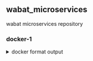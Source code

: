 ## wabat_microservices

wabat microservices repository

### docker-1
<details>
<summary>docker format output</summary>


``` docker inspect <_id>```
выдает массив json, описывающий все параметры <u_container_id> или <u_image_id>

ключ --format= [c другими опциями](https://docs.docker.com/v17.09/engine/admin/formatting/#template-functions)

docker использует [go templates](https://golang.org/pkg/text/template/) для форматирования вывада

</detail>
